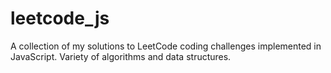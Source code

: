 # leetcode_js
A collection of my solutions to LeetCode coding challenges implemented in JavaScript. Variety of algorithms and data structures.
